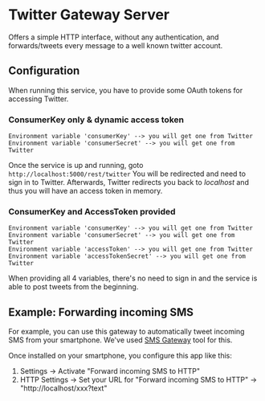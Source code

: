 # Twitter Gateway Server

Offers a simple HTTP interface, without any authentication,
and forwards/tweets every message to a well known twitter account.

## Configuration

When running this service, you have to provide some
OAuth tokens for accessing Twitter.

### ConsumerKey only & dynamic access token

````
Environment variable 'consumerKey' --> you will get one from Twitter
Environment variable 'consumerSecret' --> you will get one from Twitter
````

Once the service is up and running, goto ````http://localhost:5000/rest/twitter````
You will be redirected and need to sign in to Twitter. Afterwards,
Twitter redirects you back to _localhost_ and thus you will have an access token in memory.

### ConsumerKey and AccessToken provided

````
Environment variable 'consumerKey' --> you will get one from Twitter
Environment variable 'consumerSecret' --> you will get one from Twitter
Environment variable 'accessToken' --> you will get one from Twitter
Environment variable 'accessTokenSecret' --> you will get one from Twitter
````

When providing all 4 variables, there's no need to sign in and the service
is able to post tweets from the beginning.

## Example: Forwarding incoming SMS

For example, you can use this gateway to automatically tweet incoming SMS from your smartphone.
We've used [SMS Gateway](https://play.google.com/store/apps/details?id=eu.apksoft.android.smsgateway) tool for this.

Once installed on your smartphone, you configure this app like this:

1. Settings -> Activate "Forward incoming SMS to HTTP"
2. HTTP Settings -> Set your URL for "Forward incoming SMS to HTTP" -> "http://localhost/xxx?text"
